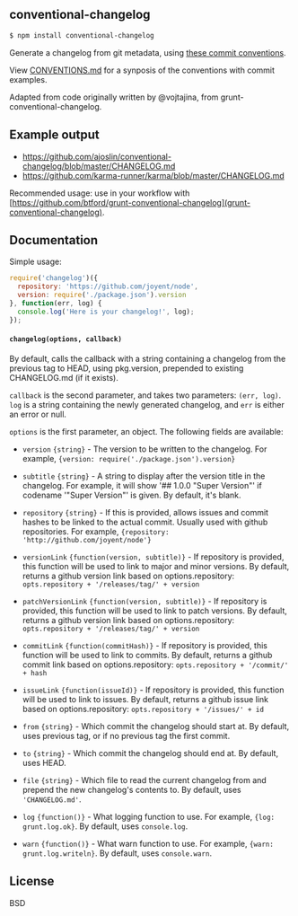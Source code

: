 conventional-changelog
----------------------

```sh
$ npm install conventional-changelog
```

Generate a changelog from git metadata, using [these commit conventions](https://docs.google.com/document/d/1QrDFcIiPjSLDn3EL15IJygNPiHORgU1_OOAqWjiDU5Y/).  

View [CONVENTIONS.md](https://github.com/ajoslin/conventional-changelog/blob/master/CONVENTIONS.md) for a synposis of the conventions with commit examples.

Adapted from code originally written by @vojtajina, from grunt-conventional-changelog.

## Example output
- https://github.com/ajoslin/conventional-changelog/blob/master/CHANGELOG.md
- https://github.com/karma-runner/karma/blob/master/CHANGELOG.md

Recommended usage: use in your workflow with [https://github.com/btford/grunt-conventional-changelog](grunt-conventional-changelog).

## Documentation

Simple usage: 

```js
require('changelog')({
  repository: 'https://github.com/joyent/node',
  version: require('./package.json').version
}, function(err, log) {
  console.log('Here is your changelog!', log);
});
```

#### `changelog(options, callback)`

By default, calls the callback with a string containing a changelog from the previous tag to HEAD, using pkg.version, prepended to existing CHANGELOG.md (if it exists).

`callback` is the second parameter, and takes two parameters: `(err, log)`. `log` is a string containing the newly generated changelog, and `err` is either an error or null.

`options` is the first parameter, an object.  The following fields are available:

* `version` `{string}` - The version to be written to the changelog. For example, `{version: require('./package.json').version}`

* `subtitle` `{string}` - A string to display after the version title in the changelog. For example, it will show '## 1.0.0 "Super Version"' if codename '"Super Version"' is given. By default, it's blank.

* `repository` `{string}` - If this is provided, allows issues and commit hashes to be linked to the actual commit.  Usually used with github repositories.  For example, `{repository: 'http://github.com/joyent/node'}`

* `versionLink` `{function(version, subtitle)}` - If repository is provided, this function will be used to link to major and minor versions. By default, returns a github version link based on options.repository: `opts.repository + '/releases/tag/' + version`

* `patchVersionLink` `{function(version, subtitle)}` - If repository is provided, this function will be used to link to patch versions. By default, returns a github version link based on options.repository: `opts.repository + '/releases/tag/' + version`

* `commitLink` `{function(commitHash)}` - If repository is provided, this function will be used to link to commits. By default, returns a github commit link based on options.repository: `opts.repository + '/commit/' + hash`

* `issueLink` `{function(issueId)}` - If repository is provided, this function will be used to link to issues.  By default, returns a github issue link based on options.repository: `opts.repository + '/issues/' + id`

* `from` `{string}` - Which commit the changelog should start at. By default, uses previous tag, or if no previous tag the first commit.

* `to` `{string}` - Which commit the changelog should end at.  By default, uses HEAD.

* `file` `{string}` - Which file to read the current changelog from and prepend the new changelog's contents to.  By default, uses `'CHANGELOG.md'`.

* `log` `{function()}` - What logging function to use. For example, `{log: grunt.log.ok}`. By default, uses `console.log`.

* `warn` `{function()}` - What warn function to use. For example, `{warn: grunt.log.writeln}`. By default, uses `console.warn`.

## License
BSD
